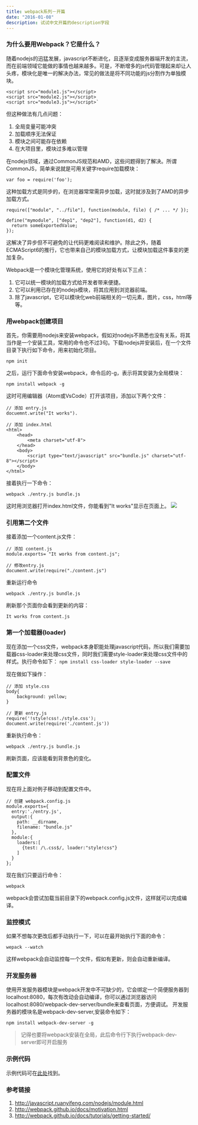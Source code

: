 ```yaml
---
title: webpack系列－开篇
date: "2016-01-08"
description: 试试中文开篇的description字段
---
```

### 为什么要用Webpack？它是什么？
随着nodejs的迅猛发展，javascript不断进化，且逐渐变成服务器端开发的主流，而在前端领域它能做的事情也越来越多。可是，不断增多的js代码管理起来却让人头疼，模块化是唯一的解决办法，常见的做法是将不同功能的js分割作为单独模块。
```
<script src="module1.js"></script>
<script src="module2.js"></script>
<script src="module3.js"></script>`
```
但这种做法有几点问题：
1. 全局变量可能冲突
2. 加载顺序无法保证
3. 模块之间可能存在依赖
4. 在大项目里，模块过多难以管理

在nodejs领域，通过CommonJS规范和AMD，这些问题得到了解决。所谓CommonJS，简单来说就是可用关键字require加载模块：

```
var foo = require('foo');
```
这种加载方式是同步的，在浏览器常常需异步加载，这时就涉及到了AMD的异步加载方式。
```
require(["module", "../file"], function(module, file) { /* ... */ });

define("mymodule", ["dep1", "dep2"], function(d1, d2) {
  return someExportedValue;
});
```

这解决了异步但不可避免的让代码更难阅读和维护。除此之外，随着ECMAScript6的推行，它也带来自己的模块加载方式，让模块加载这件事变的更加复杂。

Webpack是一个模块化管理系统，使用它的好处有以下三点：
1. 它可以统一模块的加载方式给开发者带来便捷。
2. 它可以利用已存在的nodejs模块，将其应用到浏览器前端。
3. 除了javascript，它可以模块化web前端相关的一切元素，图片，css，html等等。

### 用webpack创建项目
首先，你需要用nodejs来安装webpack，假如对nodejs不熟悉也没有关系，将其当作是一个安装工具，常用的命令也不过3句。下载nodejs并安装后，在一个文件目录下执行如下命令，用来初始化项目。
```
npm init
```

之后，运行下面命令安装webpack，命令后的-g，表示将其安装为全局模块：
```
npm install webpack -g
```

这时可用编辑器（Atom或VsCode）打开该项目，添加以下两个文件：
```
// 添加 entry.js
docuemnt.write("It works").
```

```
// 添加 index.html
<html>
    <head>
        <meta charset="utf-8">
    </head>
    <body>
        <script type="text/javascript" src="bundle.js" charset="utf-8"></script>
    </body>
</html>
```

接着执行一下命令：
```
webpack ./entry.js bundle.js
```

这时用浏览器打开index.html文件，你能看到"It works"显示在页面上。
![](http://7xtbg7.com2.z0.glb.clouddn.com/webpack1-1)

### 引用第二个文件
接着添加一个content.js文件：

```
// 添加 content.js
module.exports= "It works from content.js";
```

```
// 修改entry.js
document.write(require("./content.js")
```

重新运行命令
```
webpack ./entry.js bundle.js
```

刷新那个页面你会看到更新的内容：
```
It works from content.js
```

### 第一个加载器(loader)
现在添加一个css文件，webpack本身职能处理javascript代码，所以我们需要加载器css-loader来处理css文件，同时我们需要style-loader来处理css文件中的样式。执行命令如下：
`npm install css-loader style-loader --save`

现在做如下操作：
```
// 添加 style.css
body{
	background: yellow;
}
```

```
// 更新 entry.js
require('!style!css!./style.css');
document.write(require('./content.js'))
```

重新执行命令：
```
webpack ./entry.js bundle.js
```

刷新页面，应该能看到背景色的变化。

### 配置文件
现在将上面对例子移动到配置文件中。

```
// 创建 webpack.config.js
module.exports={
  entry:'./entry.js',
  output:{
    path: __dirname,
    filename: "bundle.js"
  },
  module:{
    loaders:[
      {test: /\.css$/, loader:"style!css"}
    ]
  }
};
```

现在我们只要运行命令：
```
webpack
```

webpack会尝试加载当前目录下的webpack.config.js文件，这样就可以完成编译。

### 监控模式
如果不想每次更改后都手动执行一下，可以在最开始执行下面的命令：
```
wepack --watch
```

这样webpack会自动监控每一个文件，假如有更新，则会自动重新编译。

### 开发服务器
使用开发服务器模块是webpack开发中不可缺少的，它会绑定一个简便服务器到localhost:8080，每次有改动会自动编译，你可以通过浏览器访问localhost:8080/webpack-dev-server/bundle来查看页面，方便调试。
开发服务器的模块名是webpack-dev-server,安装命令如下：
```
npm install webpack-dev-server -g
```

> 记得也要将webpack安装在全局，此后命令行下执行webpack-dev-server即可开启服务

### 示例代码
示例代码可在[此处](https://github.com/twomeetings/webpackExample)找到。

### 参考链接
1. http://javascript.ruanyifeng.com/nodejs/module.html
2. http://webpack.github.io/docs/motivation.html
3. http://webpack.github.io/docs/tutorials/getting-started/
